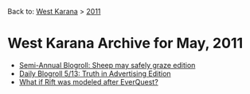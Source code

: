 Back to: [West Karana](/posts/westkarana.md) > [2011](/posts/2011/westkarana.md)
# West Karana Archive for May, 2011

* [Semi-Annual Blogroll: Sheep may safely graze edition](6361.md)
* [Daily Blogroll 5/13: Truth in Advertising Edition](6367.md)
* [What if Rift was modeled after EverQuest?](6372.md)
